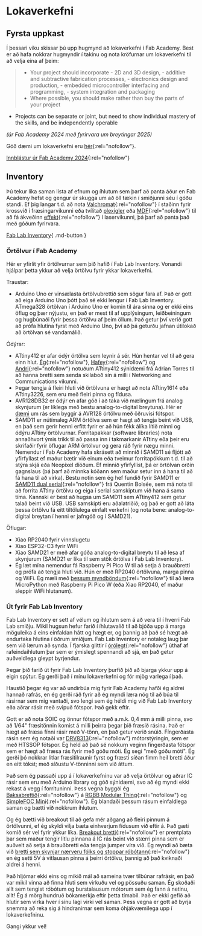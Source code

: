 # Lokaverkefni

## Fyrsta uppkast

Í þessari viku skissar þú upp hugmynd að lokaverkefni í Fab Academy. Best er að hafa nokkrar hugmyndir í takinu og nota kröfurnar um lokaverkefni til að velja eina af þeim:

> - Your project should incorporate 
    - 2D and 3D design,
    - additive and subtractive fabrication processes,
    - electronics design and production,
    - embedded microcontroller interfacing and programming,
    - system integration and packaging
> - Where possible, you should make rather than buy the parts of your project
  - Projects can be separate or joint, but need to show individual mastery of the skills, and be independently operable 

*(úr Fab Academy 2024 með fyrirvara um breytingar 2025)*

Góð dæmi um lokaverkefni eru [hér](http://academy.cba.mit.edu/classes/project_development/index.html){:rel="nofollow"}. 

[Innblástur úr Fab Academy 2024](https://finalprojects.fabacademy.org/#/schedule/2024){:rel="nofollow"}

## Inventory

Þú tekur líka saman lista af efnum og íhlutum sem þarf að panta áður en Fab Academy hefst og gengur úr skugga um að öll tækin í smiðjunni séu í góðu standi. Ef þig langar t.d. að nota [Valchromat](https://www.thco.is/product-category/a-vegginn/valchromat/){:rel="nofollow"} í staðinn fyrir krossvið í fræsingarvikunni eða tvílitað [plexigler](https://hobarts.com/collections/laminate) eða [MDF](https://hobarts.com/collections/sublimation){:rel="nofollow"} til að fá ákveðinn [effekt](https://fablableon.org/wp-content/uploads/2024/07/2.jpg){:rel="nofollow"} í laservikunni, þá þarf að panta það með góðum fyrirvara.

[Fab Lab Inventory](https://inventory.fabcloud.io/){ .md-button }

### Örtölvur í Fab Academy

Hér er yfirlit yfir örtölvurnar sem þið hafið í Fab Lab Inventory. Vonandi hjálpar þetta ykkur að velja örtölvu fyrir ykkar lokaverkefni.

Traustar:

- Arduino Uno er vinsælasta örtölvubrettið sem sögur fara af. Það er gott að eiga Arduino Uno þótt það sé ekki lengur í Fab Lab Inventory. ATmega328 örtölvan í Arduino Uno er komin til ára sinna og er ekki eins öflug og þær nýjustu, en það er mest til af upplýsingum, leiðbeiningum og hugbúnaði fyrir þessa örtölvu af þeim öllum. Það getur því verið gott að prófa hlutina fyrst með Arduino Uno, því að þá geturðu jafnan útilokað að örtölvan sé vandamálið.

Ódýrar:

- ATtiny412 er afar ódýr örtölva sem leynir á sér. Hún hentar vel til að gera einn hlut. [Ég](https://fabacademy.org/2023/labs/isafjordur/students/svavar-konradsson/assignments/week13.html){:rel="nofollow"}, [Hafey](https://fabacademy.org/2023/labs/isafjordur/students/hafey-hallgrimsdottir/week13.html){:rel="nofollow"} og [Andri](https://fabacademy.org/2023/labs/akureyri/students/andri-semundsson/pages/week13.html){:rel="nofollow"} notuðum ATtiny412 sýnidæmi frá Adrian Torres til að hanna bretti sem senda skilaboð sín á milli í Networking and Communications vikunni.
- Þegar tengja á fleiri hluti við örtölvuna er hægt að nota ATtiny1614 eða ATtiny3226, sem eru með fleiri pinna og fídusa.
- AVR128DB32 er ódýr en afar góð í að taka við mælingum frá analog skynjurum (er líklega með bestu analog-to-digital breytuna). Hér er [dæmi](http://www.ulisp.com/show?3I99) um rás sem byggir á AVR128 örtölvu með öðruvísi fótspor.
- SAMD11 er nútímaleg ARM örtölva sem er hægt að tengja beint við USB, en það sem gerir henni erfitt fyrir er að hún fékk álíka lítið minni og ódýru ATtiny örtölvurnar. Forritapakkar (software libraries) nota annaðhvort ýmis trikk til að passa inn í takmarkanir ATtiny eða þeir eru skrifaðir fyrir öflugar ARM örtölvur og gera ráð fyrir nægu minni. Nemendur í Fab Academy hafa skrásett að minnið í SAMD11 sé fljótt að yfirfyllast ef maður bætir við einum eða tveimur forritapökkum t.d. til að stýra skjá eða Neopixel díóðum. Ef minnið yfirfyllist, þá er örtölvan orðin gagnslaus (þá þarf að minnka kóðann sem maður setur inn á hana til að fá hana til að virka). Bestu notin sem ég hef fundið fyrir SAMD11 er [SAMD11 dual serial](https://fabacademy.org/2020/labs/ulb/students/quentin-bolsee/projects/dual_serial/){:rel="nofollow"} frá Quentin Bolsée, sem má nota til að forrita ATtiny örtölvu og eiga í serial samskiptum við hana á sama tíma. Kannski er best að hugsa um SAMD11 sem ATtiny412 sem getur talað beint við USB. USB samskipti eru aðalatriðið; og það er gott að láta þessa örtölvu fá eitt tiltölulega einfalt verkefni (og nota bene: analog-to-digital breytan í henni er jafngóð og í SAMD21).

Öflugar:

- Xiao RP2040 fyrir vinnslugetu
- Xiao ESP32-C3 fyrir WiFi
- Xiao SAMD21 er með afar góða analog-to-digital breytu til að lesa af skynjurum (SAMD21 er líka til sem stök örtölva í Fab Lab Inventory).
- Ég læt mína nemendur fá Raspberry Pi Pico W til að setja á brauðbretti og prófa að tengja hluti við. Hún er með RP2040 örtölvuna, marga pinna og WiFi. Ég mæli með [þessum myndböndum](https://www.youtube.com/playlist?list=PLGs0VKk2DiYz8js1SJog21cDhkBqyAhC5){:rel="nofollow"} til að læra MicroPython með Raspberry Pi Pico W (eða Xiao RP2040, ef maður sleppir WiFi hlutanum).

### Út fyrir Fab Lab Inventory

Fab Lab Inventory er sett af vélum og íhlutum sem á að vera til í hverri Fab Lab smiðju. Mikil hugsun hefur farið í íhlutavalið til að bjóða upp á marga möguleika á eins einfaldan hátt og hægt er, og þannig að það sé hægt að endurtaka hlutina í öðrum smiðjum. Fab Lab Inventory er notaleg laug þar sem við lærum að synda. Í fjarska glittir í [órólegt](https://en.wikipedia.org/wiki/2020%E2%80%932023_global_chip_shortage){:rel="nofollow"} úthaf af rafeindaíhlutum þar sem er ýmislegt spennandi að sjá, en það getur auðveldlega gleypt byrjendur.

Þegar þið farið út fyrir Fab Lab Inventory þurfið þið að bjarga ykkur upp á eigin spýtur. Ég gerði það í mínu lokaverkefni og fór mjög varlega í það.

Haustið þegar ég var að undirbúa mig fyrir Fab Academy hafði ég aldrei hannað rafrás, en ég gerði ráð fyrir að ég myndi læra nóg til að búa til rásirnar sem mig vantaði, svo lengi sem ég héldi mig við Fab Lab Inventory eða aðrar rásir með svipuð fótspor. Það gekk eftir. 

Gott er að nota SOIC og önnur fótspor með a.m.k. 0,4 mm á milli pinna, svo að 1/64" fræsitönnin komist á milli þeirra þegar þið fræsið rásina. Það er hægt að fræsa fínni rásir með V-tönn, en það getur verið snúið. Fíngerðasta rásin sem ég notaði var [DRV8313](https://www.digikey.com/en/products/detail/texas-instruments/DRV8313PWPR/3775439){:rel="nofollow"} mótorstýringin, sem er með HTSSOP fótspor. Ég held að það sé nokkurn veginn fíngerðasta fótspor sem er hægt að fræsa rás fyrir með góðu móti. Ég segi "með góðu móti". Ég gerði þó nokkrar litlar fræsitilraunir fyrst og fræsti síðan fimm heil bretti áður en eitt tókst; með síðustu V-tönninni sem við áttum.

Það sem ég passaði upp á í lokaverkefninu var að velja örtölvur og aðrar IC rásir sem eru með Arduino library og góð sýnidæmi, svo að ég myndi ekki rekast á vegg í forrituninni. Þess vegna byggði ég [Baksabrettið](https://fabacademy.org/2023/labs/isafjordur/students/svavar-konradsson/final-project/images/baksi_board.jpg){:rel="nofollow"} á [RGBB Modular Thing](https://github.com/modular-things/modular-things-circuits/tree/main/samd21/rgbb){:rel="nofollow"} og [SimpleFOC Mini](https://simplefoc.com/simplefoc_mini_product_v1){:rel="nofollow"}. Ég blandaði þessum rásum einfaldlega saman og bætti við nokkrum íhlutum. 

Og ég bætti við breakout til að gefa mér aðgang að fleiri pinnum á örtölvunni, ef ég skyldi vilja bæta einhverjum fídusum við eftir á. Það gæti komið sér vel fyrir ykkur líka. [Breakout bretti](http://tatsuro.homma.fabcloud.io/fabacademy/tips/electronics_design/Attiny3216_breakout_board/){:rel="nofollow"} er prentplata þar sem maður tengir litlu pinnana á IC rás beint við stærri pinna sem er auðvelt að setja á brauðbretti eða tengja jumper víra við. Ég reyndi að bæta við [bretti sem skynjar nærveru fólks og stoppar róbótann](https://fabacademy.org/2023/labs/isafjordur/students/svavar-konradsson/final-project/images/sensing_assembly.jpg){:rel="nofollow"} en ég setti 5V á vitlausan pinna á þeirri örtölvu, þannig að það kviknaði aldrei á henni. 

Það hljómar ekki eins og mikið mál að sameina tvær tilbúnar rafrásir, en það var mikil vinna að finna hluti sem virkuðu vel og pössuðu saman. Ég skoðaði allt sem tengist róbótum og burstalausum mótorum sem ég fann á netinu, allt! Ég á mörg hundruð bókamerkja eftir þetta tímabil. Það er ekki gefið að hlutir sem virka hver í sínu lagi virki vel saman. Þess vegna er gott að byrja snemma að reka sig á hindranirnar sem koma óhjákvæmilega upp í lokaverkefninu. 

Gangi ykkur vel!